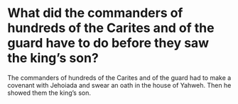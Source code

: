 # What did the commanders of hundreds of the Carites and of the guard have to do before they saw the king’s son?

The commanders of hundreds of the Carites and of the guard had to make a covenant with Jehoiada and swear an oath in the house of Yahweh. Then he showed them the king’s son.
